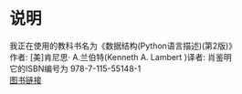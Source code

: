 # 说明  
我正在使用的教科书名为《数据结构(Python语言描述)(第2版)》  
作者: [美]肯尼思· A.兰伯特(Kenneth A. Lambert )译者: 肖鉴明  
它的ISBN编号为 978-7-115-55148-1  
[图书链接](https://www.epubit.com/bookDetails?id=UB77b8c3cca4142&typeName=)
